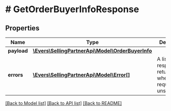 # # GetOrderBuyerInfoResponse

## Properties

Name | Type | Description | Notes
------------ | ------------- | ------------- | -------------
**payload** | [**\Evers\SellingPartnerApi\Model\OrderBuyerInfo**](OrderBuyerInfo.md) |  | [optional]
**errors** | [**\Evers\SellingPartnerApi\Model\Error[]**](Error.md) | A list of error responses returned when a request is unsuccessful. | [optional]

[[Back to Model list]](../../README.md#models) [[Back to API list]](../../README.md#endpoints) [[Back to README]](../../README.md)
